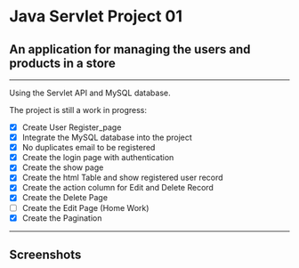 # Java Servlet Project 01 
## An application for managing the users and products in a store

---
Using the Servlet API and MySQL database.


The project is still a work in progress:

- [x] Create User Register_page
- [x] Integrate the MySQL database into the project
- [x] No duplicates email to be registered
- [x] Create the login page with authentication
- [x] Create the show page
- [x] Create the html Table and show registered user record
- [x] Create the action column for Edit and Delete Record
- [x] Create the Delete Page
- [ ] Create the Edit Page (Home Work)
- [x] Create the Pagination

---

## Screenshots